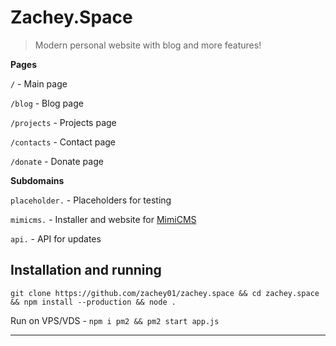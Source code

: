 # Zachey.Space

> Modern personal website with blog and more features!

**Pages**

`/` - Main page

`/blog` - Blog page

`/projects` - Projects page

`/contacts` - Contact page

`/donate` - Donate page

**Subdomains**

`placeholder.` - Placeholders for testing

`mimicms.` - Installer and website for [MimiCMS](https://github.com/zachey01/mimicms)

`api.` - API for updates

## Installation and running

```
git clone https://github.com/zachey01/zachey.space && cd zachey.space && npm install --production && node .
```

Run on VPS/VDS - `npm i pm2 && pm2 start app.js`

---

<p style="text-align:center"><a href="https://zachey.space/"><img src="https://image.thum.io/get/maxAge/12/width/700/http://zachey.space/" alt="">
</a></p>
